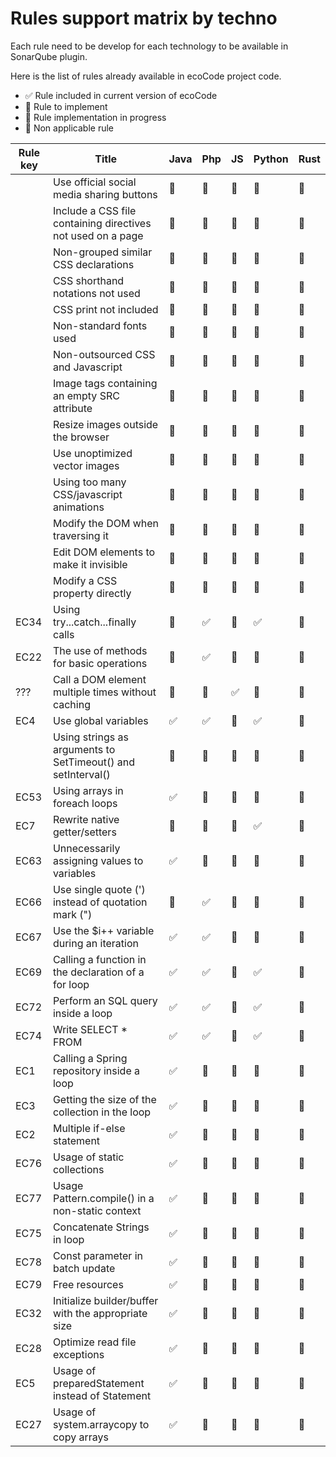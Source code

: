 # Rules support matrix by techno

Each rule need to be develop for each technology to be available in SonarQube plugin.

Here is the list of rules already available in ecoCode project code.

- ✅ Rule included in current version of ecoCode
- 🚀 Rule to implement
- 🚧 Rule implementation in progress
- 🚫 Non applicable rule

| Rule key | Title  | Java | Php | JS | Python | Rust |
|--|--|--|--|--|--|--|
|  | Use official social media sharing buttons | 🚫 | 🚫 | 🚀 | 🚫 | 🚫 |
|  | Include a CSS file containing directives not used on a page | 🚫 | 🚫 | 🚫 | 🚫 | 🚫 |
|  | Non-grouped similar CSS declarations | 🚫 | 🚫 | 🚧 | 🚫 | 🚫 |
|  | CSS shorthand notations not used | 🚫 | 🚫 | 🚫 | 🚫 | 🚫 |
|  | CSS print not included | 🚫 | 🚫 | 🚫 | 🚫 | 🚫 |
|  | Non-standard fonts used | 🚫 | 🚫 | 🚫 | 🚫 | 🚫 |
|  | Non-outsourced CSS and Javascript | 🚫 | 🚫 | 🚀 | 🚫 | 🚫 |
|  | Image tags containing an empty SRC attribute | 🚫 | 🚫 | 🚫 | 🚫 | 🚫 |
|  | Resize images outside the browser | 🚫 | 🚫 | 🚧 | 🚫 | 🚫 |
|  | Use unoptimized vector images | 🚀 | 🚀 | 🚀 | 🚀 | 🚀 |
|  | Using too many CSS/javascript animations | 🚫 | 🚫 | 🚧 | 🚫 | 🚫 |
|  | Modify the DOM when traversing it | 🚫 | 🚫 | 🚧 | 🚫 | 🚫 |
|  | Edit DOM elements to make it invisible | 🚫 | 🚫 | 🚀 | 🚫 | 🚫 |
|  | Modify a CSS property directly | 🚫 | 🚫 | 🚀 | 🚫 | 🚫 |
| EC34 | Using try...catch...finally calls | 🚀 | ✅ | 🚀 | ✅ | 🚀 |
| EC22 | The use of methods for basic operations | 🚀 | ✅ | 🚀 | 🚀 | 🚀 |
| ??? | Call a DOM element multiple times without caching | 🚫 | 🚫 | ✅ | 🚫 | 🚫 |
| EC4 | Use global variables | ✅ | ✅ | 🚀 | ✅ | 🚀 |
|  | Using strings as arguments to SetTimeout() and setInterval() | 🚫 | 🚫 | 🚧 | 🚫 | 🚫 |
| EC53 | Using arrays in foreach loops | ✅ | 🚀 | 🚀 | 🚀 | 🚀 |
| EC7 | Rewrite native getter/setters | 🚀 | 🚀 | 🚀 | ✅ | 🚀 |
| EC63 | Unnecessarily assigning values to variables | ✅ | 🚀 | 🚀 | 🚀 | 🚀 |
| EC66 | Use single quote (') instead of quotation mark (") | 🚀 | ✅ | 🚀 | 🚀 | 🚀 |
| EC67 | Use the $i++ variable during an iteration | ✅ | ✅ | 🚀 | 🚀 | 🚀 |
| EC69 | Calling a function in the declaration of a for loop | ✅ | ✅ | 🚀 | ✅ | 🚀 |
| EC72 | Perform an SQL query inside a loop | ✅ | ✅ | 🚀 | ✅ | 🚀 |
| EC74 | Write SELECT * FROM | ✅ | ✅ | 🚀 | ✅ | 🚀 |
| EC1 | Calling a Spring repository inside a loop | ✅ | 🚫 | 🚫 | 🚫 | 🚫 |
| EC3 | Getting the size of the collection in the loop | ✅ | 🚀 | 🚀 | 🚀 | 🚀 |
| EC2 | Multiple if-else statement | ✅ | 🚀 | 🚀 | 🚀 | 🚀 |
| EC76 | Usage of static collections | ✅ | 🚫 | 🚫 | 🚫 | 🚫 |
| EC77 | Usage Pattern.compile() in a non-static context | ✅ | 🚫 | 🚫 | 🚫 | 🚫 |
| EC75 | Concatenate Strings in loop | ✅ | 🚫 | 🚫 | 🚫 | 🚫 |
| EC78 | Const parameter in batch update | ✅ | 🚫 | 🚫 | 🚫 | 🚫 |
| EC79 | Free resources | ✅ | 🚫 | 🚫 | 🚫 | 🚫 |
| EC32 | Initialize builder/buffer with the appropriate size | ✅ | 🚫 | 🚫 | 🚫 | 🚫 |
| EC28 | Optimize read file exceptions | ✅ | 🚫 | 🚫 | 🚫 | 🚫 |
| EC5 | Usage of preparedStatement instead of Statement | ✅ | 🚫 | 🚫 | 🚫 | 🚫 |
| EC27 | Usage of system.arraycopy to copy arrays | ✅ | 🚫 | 🚫 | 🚫 | 🚫 |
